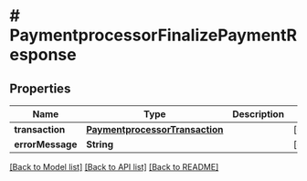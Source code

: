 # # PaymentprocessorFinalizePaymentResponse


## Properties 


Name | Type | Description | Notes
------------ | ------------- | ------------- | -------------
**transaction**| [**PaymentprocessorTransaction**](PaymentprocessorTransaction.md) |   | [optional]
**errorMessage**| **String** |   | [optional]


[[Back to Model list]](../../README.md#models) [[Back to API list]](../../README.md#endpoints) [[Back to README]](../../README.md)

